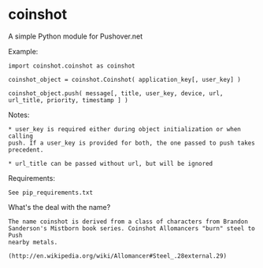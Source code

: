 coinshot
========

A simple Python module for Pushover.net

Example:

    import coinshot.coinshot as coinshot

    coinshot_object = coinshot.Coinshot( application_key[, user_key] )

    coinshot_object.push( message[, title, user_key, device, url, url_title, priority, timestamp ] )

Notes:

    * user_key is required either during object initialization or when calling
    push. If a user_key is provided for both, the one passed to push takes
    precedent.

    * url_title can be passed without url, but will be ignored

Requirements:

    See pip_requirements.txt

What's the deal with the name?

    The name coinshot is derived from a class of characters from Brandon
    Sanderson's Mistborn book series. Coinshot Allomancers "burn" steel to Push
    nearby metals.

    (http://en.wikipedia.org/wiki/Allomancer#Steel_.28external.29)
